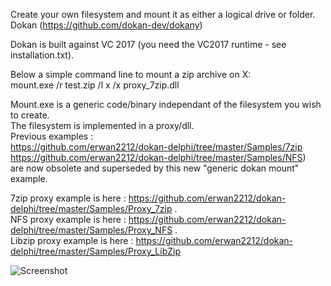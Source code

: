 Create your own filesystem and mount it as either a logical drive or folder.
Dokan (https://github.com/dokan-dev/dokany) <br/>


Dokan is built against VC 2017 (you need the VC2017 runtime - see installation.txt).<br/>

Below a simple command line to mount a zip archive on X:<br/>
mount.exe /r test.zip /l x /x proxy_7zip.dll <br/>

Mount.exe is a generic code/binary independant of the filesystem you wish to create. <br/>
The filesystem is implemented in a proxy/dll. <br/>
Previous examples : <br/>
https://github.com/erwan2212/dokan-delphi/tree/master/Samples/7zip <br/>
https://github.com/erwan2212/dokan-delphi/tree/master/Samples/NFS) <br/>
are now obsolete and superseded by this new "generic dokan mount" example.

7zip proxy example is here : https://github.com/erwan2212/dokan-delphi/tree/master/Samples/Proxy_7zip . <br/>
NFS proxy example is here : https://github.com/erwan2212/dokan-delphi/tree/master/Samples/Proxy_NFS . <br/> 
Libzip proxy example is here : https://github.com/erwan2212/dokan-delphi/tree/master/Samples/Proxy_LibZip

![Screenshot](screenshot.png)


